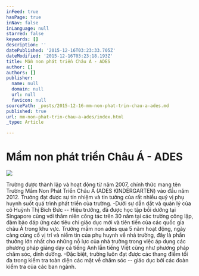 ```yaml
---
inFeed: true
hasPage: true
inNav: false
inLanguage: null
starred: false
keywords: []
description: ''
datePublished: '2015-12-16T03:23:33.705Z'
dateModified: '2015-12-16T03:23:18.193Z'
title: Mầm non phát triển Châu Á - ADES
author: []
authors: []
publisher:
  name: null
  domain: null
  url: null
  favicon: null
sourcePath: _posts/2015-12-16-mm-non-phat-trin-chau-a-ades.md
published: true
url: mm-non-phat-trin-chau-a-ades/index.html
_type: Article

---
```

# Mầm non phát triển Châu Á - ADES
![](https://the-grid-user-content.s3-us-west-2.amazonaws.com/f78320f1-4d17-46f5-8a1a-c8ae4d83c862.jpg)

Trường được thành lập và hoạt động từ năm 2007, chính thức mang tên Trường Mầm Non Phát Triển Châu Á (ADES KINDERGARTEN) vào đầu năm 2012\. Trường đạt được sự tín nhiệm và tin tưởng của rất nhiều quý vị phụ huynh suốt quá trình phát triển của trường. -Dưới sự dẫn dắt và quản lý của cô Huỳnh Thị Bích Đức -- Hiệu trưởng, đã được học tập bồi dưỡng tại Singapore cùng với thâm niên công tác trên 30 năm tại các trường công lập, đảm bảo đáp ứng các tiêu chí giáo dục mới và tiên tiến của các quốc gia châu Á trong khu vực. Trường mầm non ades qua 5 năm hoạt động, ngày càng củng cố vị trí và niềm tin của phụ huynh về nhà trường, đây là phần thưởng lớn nhất cho những nỗ lực của nhà trường trong việc áp dụng các phương pháp giảng dạy cả tiếng Anh lẫn tiếng Việt cũng như phương pháp chăm sóc, dinh dưỡng. -Đặc biệt, trường luôn đạt được các thang điểm tối đa trong kiểm tra toàn diện các mặt về chăm sóc -- giáo dục bởi các đoàn kiểm tra của các ban ngành.